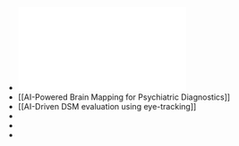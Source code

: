 - ![AI_Precision_Psychiatry_Proposal - Google Docs.pdf](../assets/AI_Precision_Psychiatry_Proposal_-_Google_Docs_1743731177468_0.pdf)
- [[AI-Powered Brain Mapping for Psychiatric Diagnostics]]
- [[AI-Driven DSM evaluation using eye-tracking]]
-
-
-